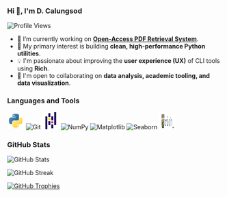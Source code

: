 ### Hi 👋, I'm D. Calungsod

<p align="left"> 
  <img src="https://komarev.com/ghpvc/?username=zosick&label=Profile%20Views&color=0e75b6&style=flat" alt="Profile Views" /> 
</p>

- 🔭 I’m currently working on **[Open-Access PDF Retrieval System](https://github.com/Zosick/PDF-Retriever-project)**.
- 🌱 My primary interest is building **clean, high-performance Python utilities**.
- 💡 I'm passionate about improving the **user experience (UX)** of CLI tools using **Rich**.
- 🤝 I'm open to collaborating on **data analysis, academic tooling, and data visualization**.

### Languages and Tools

<p align="left">
  <img src="https://raw.githubusercontent.com/devicons/devicon/master/icons/python/python-original.svg" alt="Python" width="40" height="40"/>
  <img src="https://www.vectorlogo.zone/logos/git-scm/git-scm-icon.svg" alt="Git" width="40" height="40"/>
  <img src="https://raw.githubusercontent.com/devicons/devicon/2ae2a900d2f041da66e950e4d48052658d850630/icons/pandas/pandas-original.svg" alt="Pandas" width="40" height="40"/>
  <img src="https://upload.wikimedia.org/wikipedia/commons/1/1a/NumPy_logo.svg" alt="NumPy" width="40" height="40"/>
  <img src="https://upload.wikimedia.org/wikipedia/commons/8/84/Matplotlib_logo.svg" alt="Matplotlib" width="40" height="40"/>
  <img src="https://seaborn.pydata.org/_images/logo-mark-lightbg.svg" alt="Seaborn" width="40" height="40"/>
  <img src="https://raw.githubusercontent.com/Textualize/rich/master/imgs/logo.svg" alt="Rich CLI" width="40" height="40"/>
</p>

### GitHub Stats

<p align="left">
  <img src="https://github-readme-stats.vercel.app/api?username=zosick&show_icons=true&locale=en&theme=dark" alt="GitHub Stats" />
</p>

<p align="left">
  <img src="https://github-readme-streak-stats.herokuapp.com/?user=zosick&theme=dark" alt="GitHub Streak" />
</p>

<p align="left"> 
  <a href="https://github.com/ryo-ma/github-profile-trophy">
    <img src="https://github-profile-trophy.vercel.app/?username=zosick" alt="GitHub Trophies" />
  </a> 
</p>
